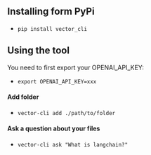 ## Installing form PyPi 
- `pip install vector_cli`

## Using the tool
You need to first export your OPENAI_API_KEY:
- `export OPENAI_API_KEY=xxx`

#### Add folder
- `vector-cli add ./path/to/folder`

#### Ask a question about your files
- `vector-cli ask "What is langchain?"`
